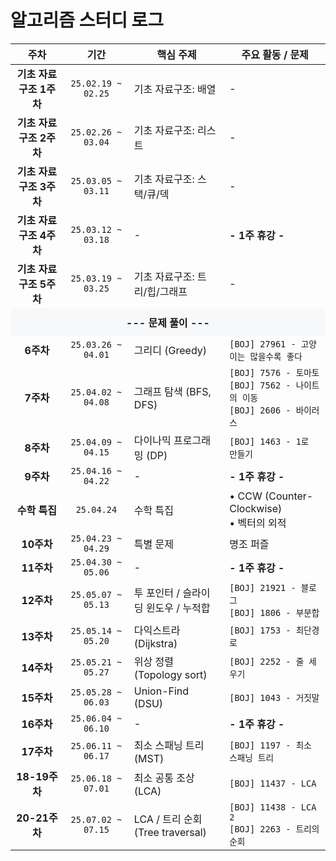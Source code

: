 # 알고리즘 스터디 로그

<table align="center">
<thead>
<tr>
<th style="text-align:center;">주차</th>
<th style="text-align:center;">기간</th>
<th>핵심 주제</th>
<th>주요 활동 / 문제</th>
</tr>
</thead>
<tbody>
<tr>
<td style="text-align:center;"><strong>기초 자료구조 1주차</strong></td>
<td style="text-align:center;"><code>25.02.19 ~ 02.25</code></td>
<td>기초 자료구조: 배열</td>
<td>-</td>
</tr>
<tr>
<td style="text-align:center;"><strong>기초 자료구조 2주차</strong></td>
<td style="text-align:center;"><code>25.02.26 ~ 03.04</code></td>
<td>기초 자료구조: 리스트</td>
<td>-</td>
</tr>
<tr>
<td style="text-align:center;"><strong>기초 자료구조 3주차</strong></td>
<td style="text-align:center;"><code>25.03.05 ~ 03.11</code></td>
<td>기초 자료구조: 스택/큐/덱</td>
<td>-</td>
</tr>
<tr>
<td style="text-align:center;"><strong>기초 자료구조 4주차</strong></td>
<td style="text-align:center;"><code>25.03.12 ~ 03.18</code></td>
<td>-</td>
<td><strong>- 1주 휴강 -</strong></td>
</tr>
<tr>
<td style="text-align:center;"><strong>기초 자료구조 5주차</strong></td>
<td style="text-align:center;"><code>25.03.19 ~ 03.25</code></td>
<td>기초 자료구조: 트리/힙/그래프</td>
<td>-</td>
</tr>
<tr>
<td colspan="4" style="text-align:center; padding: 10px; background-color: #f6f8fa;"> <strong>--- 문제 풀이 ---</strong> </td>
</tr>
<tr>
<td style="text-align:center;"><strong>6주차</strong></td>
<td style="text-align:center;"><code>25.03.26 ~ 04.01</code></td>
<td>그리디 (Greedy)</td>
<td><code>[BOJ] 27961 - 고양이는 많을수록 좋다</code></td>
</tr>
<tr>
<td style="text-align:center;"><strong>7주차</strong></td>
<td style="text-align:center;"><code>25.04.02 ~ 04.08</code></td>
<td>그래프 탐색 (BFS, DFS)</td>
<td><code>[BOJ] 7576 - 토마토</code><br><code>[BOJ] 7562 - 나이트의 이동</code><br><code>[BOJ] 2606 - 바이러스</code></td>
</tr>
<tr>
<td style="text-align:center;"><strong>8주차</strong></td>
<td style="text-align:center;"><code>25.04.09 ~ 04.15</code></td>
<td>다이나믹 프로그래밍 (DP)</td>
<td><code>[BOJ] 1463 - 1로 만들기</code></td>
</tr>
<tr>
<td style="text-align:center;"><strong>9주차</strong></td>
<td style="text-align:center;"><code>25.04.16 ~ 04.22</code></td>
<td>-</td>
<td><strong>- 1주 휴강 -</strong></td>
</tr>
<tr>
<td style="text-align:center;"><strong>수학 특집</strong></td>
<td style="text-align:center;"><code>25.04.24</code></td>
<td>수학 특집</td>
<td>• CCW (Counter-Clockwise)<br>• 벡터의 외적</td>
</tr>
<tr>
<td style="text-align:center;"><strong>10주차</strong></td>
<td style="text-align:center;"><code>25.04.23 ~ 04.29</code></td>
<td>특별 문제</td>
<td>명조 퍼즐</td>
</tr>
<tr>
<td style="text-align:center;"><strong>11주차</strong></td>
<td style="text-align:center;"><code>25.04.30 ~ 05.06</code></td>
<td>-</td>
<td><strong>- 1주 휴강 -</strong></td>
</tr>
<tr>
<td style="text-align:center;"><strong>12주차</strong></td>
<td style="text-align:center;"><code>25.05.07 ~ 05.13</code></td>
<td>투 포인터 / 슬라이딩 윈도우 / 누적합</td>
<td><code>[BOJ] 21921 - 블로그</code><br><code>[BOJ] 1806 - 부분합</code></td>
</tr>
<tr>
<td style="text-align:center;"><strong>13주차</strong></td>
<td style="text-align:center;"><code>25.05.14 ~ 05.20</code></td>
<td>다익스트라 (Dijkstra)</td>
<td><code>[BOJ] 1753 - 최단경로</code></td>
</tr>
<tr>
<td style="text-align:center;"><strong>14주차</strong></td>
<td style="text-align:center;"><code>25.05.21 ~ 05.27</code></td>
<td>위상 정렬 (Topology sort)</td>
<td><code>[BOJ] 2252 - 줄 세우기</code></td>
</tr>
<tr>
<td style="text-align:center;"><strong>15주차</strong></td>
<td style="text-align:center;"><code>25.05.28 ~ 06.03</code></td>
<td>Union-Find (DSU)</td>
<td><code>[BOJ] 1043 - 거짓말</code></td>
</tr>
<tr>
<td style="text-align:center;"><strong>16주차</strong></td>
<td style="text-align:center;"><code>25.06.04 ~ 06.10</code></td>
<td>-</td>
<td><strong>- 1주 휴강 -</strong></td>
</tr>
<tr>
<td style="text-align:center;"><strong>17주차</strong></td>
<td style="text-align:center;"><code>25.06.11 ~ 06.17</code></td>
<td>최소 스패닝 트리 (MST)</td>
<td><code>[BOJ] 1197 - 최소 스패닝 트리</code></td>
</tr>
<tr>
<td style="text-align:center;"><strong>18-19주차</strong></td>
<td style="text-align:center;"><code>25.06.18 ~ 07.01</code></td>
<td>최소 공통 조상 (LCA)</td>
<td><code>[BOJ] 11437 - LCA</code></td>
</tr>
<tr>
<td style="text-align:center;"><strong>20-21주차</strong></td>
<td style="text-align:center;"><code>25.07.02 ~ 07.15</code></td>
<td>LCA / 트리 순회 (Tree traversal)</td>
<td><code>[BOJ] 11438 - LCA 2</code><br><code>[BOJ] 2263 - 트리의 순회</code></td>
</tr>
</tbody>
</table>
